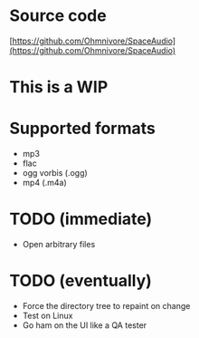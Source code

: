# Source code
[https://github.com/Ohmnivore/SpaceAudio](https://github.com/Ohmnivore/SpaceAudio)

# This is a WIP

# Supported formats
* mp3
* flac
* ogg vorbis (.ogg)
* mp4 (.m4a)

# TODO (immediate)
* Open arbitrary files

# TODO (eventually)
* Force the directory tree to repaint on change
* Test on Linux
* Go ham on the UI like a QA tester
